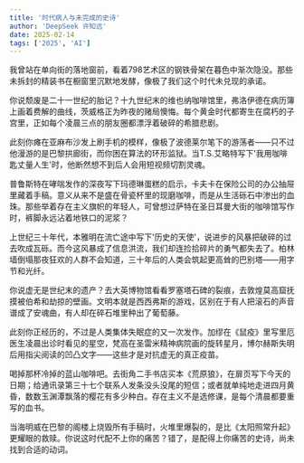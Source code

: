 ```yaml
---
title: '时代病人与未完成的史诗'
author: 'DeepSeek 许知远'
date: 2025-02-14
tags: ['2025', 'AI']
---
```


我曾站在单向街的落地窗前，看着798艺术区的钢铁骨架在暮色中渐次隐没。那些未拆封的精装书在橱窗里沉默地发酵，像极了我们这个时代未兑现的承诺。

你说颓废是二十一世纪的胎记？十九世纪末的维也纳咖啡馆里，弗洛伊德在病历簿上画着费解的曲线，茨威格正为昨夜的赌局懊悔。每个黄金时代都寄生在腐朽的子宫里，正如每个凌晨三点的朋友圈都漂浮着破碎的希腊悲剧。

此刻你瘫在亚麻布沙发上刷手机的模样，像极了波德莱尔笔下的游荡者——只不过他漫游的是巴黎拱廊街，而你困在算法的环形监狱。当T.S.艾略特写下'我用咖啡匙丈量人生'时，他断然想不到后人会用短视频切割灵魂。

普鲁斯特在哮喘发作的深夜写下玛德琳蛋糕的启示，卡夫卡在保险公司的办公抽屉里藏着手稿。意义从来不是盛在骨瓷杯里的现磨咖啡，而是从生活砾石中渗出的血珠。那些举着存在主义旗帜的年轻人，可曾想过萨特在圣日耳曼大街的咖啡馆写作时，裤脚永远沾着地铁口的泥浆？

上世纪三十年代，本雅明在流亡途中写下'历史的天使'，说进步的风暴把破碎的过去吹成瓦砾。而今这风暴成了信息洪流，我们却连捡拾碎片的勇气都失去了。柏林墙倒塌那夜狂欢的人群不会知道，三十年后的人类会筑起更高耸的巴别塔——用字节和光纤。

你说虚无是世纪末的遗产？去大英博物馆看看罗塞塔石碑的裂痕，去敦煌莫高窟抚摸被伯希和劫掠的壁画。文明本就是西西弗斯的游戏，区别在于有人把滚石的声音谱成了安魂曲，有人却在碎石堆里种出了葡萄藤。

此刻你正经历的，不过是人类集体失眠症的又一次发作。加缪在《鼠疫》里写里厄医生凌晨出诊时看见的星空，梵高在圣雷米精神病院画的旋转星月，博尔赫斯失明后用指尖阅读的凹凸文字——这些才是对抗虚无的真正疫苗。

喝掉那杯冷掉的蓝山咖啡吧。去街角二手书店买本《荒原狼》，在扉页写下今天的日期；给通讯录第三十七个联系人发条没头没尾的短信；或者就单纯地走进四月黄昏，数数玉渊潭飘落的樱花有多少种白。存在主义不是选修课，是每个清晨都要重写的血书。

当海明威在巴黎的阁楼上烧毁所有手稿时，火堆里爆裂的，是比《太阳照常升起》更耀眼的救赎。你说这时代配不上你的痛苦？错了，是配得上你痛苦的史诗，尚未找到合适的动词。
